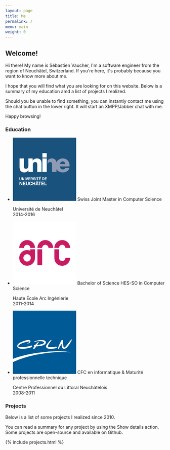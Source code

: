 ```yaml
---
layout: page
title: Me
permalink: /
menu: main
weight: 0
---
```


## Welcome!

Hi there! My name is Sébastien Vaucher, I'm a software engineer from the region of Neuchâtel, Switzerland. If you're here, it's probably because you want to know more about me. 

I hope that you will find what you are looking for on this website. Below is a summary of my education amd a list of projects I realized.

Should you be unable to find something, you can instantly contact me using the chat button in the lower right. It will start an XMPP/Jabber chat with me.

Happy browsing!

### Education

<ul class="collection">
    <li class="collection-item avatar">
        <img src="images/unine.png" alt="UniNE" class="circle">
        <span class="title">Swiss Joint Master in Computer Science</span>
        <p>Université de Neuchâtel<br/>2014-2016</p>
        <a href="http://mcs.unibnf.ch/" class="secondary-content"><i class="mdi mdi-launch"></i></a>
    </li>
    <li class="collection-item avatar">
        <img src="images/arc.png" alt="Arc" class="circle">
        <span class="title">Bachelor of Science HES-SO in Computer Science</span>
        <p>Haute École Arc Ingénierie<br/>2011-2014</p>
        <a href="http://www.he-arc.ch/ingenierie" class="secondary-content"><i class="mdi mdi-launch"></i></a>
    </li>
    <li class="collection-item avatar">
        <img src="images/cpln.png" alt="CPLN" class="circle">
        <span class="title">CFC en informatique &amp; Maturité professionnelle technique</span>
        <p>Centre Professionnel du Littoral Neuchâtelois<br/>2008-2011</p>
        <a href="http://www.cpln.ch/" class="secondary-content"><i class="mdi mdi-launch"></i></a>
    </li>
</ul>

### Projects

Below is a list of some projects I realized since 2010.

You can read a summary for any project by using the Show details action. Some projects are open-source and available on Github.

{% include projects.html %}

